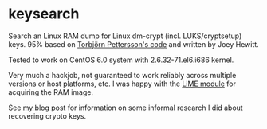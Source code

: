 keysearch
=========

Search an Linux RAM dump for Linux dm-crypt (incl. LUKS/cryptsetup) keys. 95% based on [Torbjörn Pettersson's code](http://events.ccc.de/camp/2007/Fahrplan/attachments/1300-Cryptokey_forensics_A.pdf) and written by Joey Hewitt.

Tested to work on CentOS 6.0 system with 2.6.32-71.el6.i686 kernel.

Very much a hackjob, not guaranteed to work reliably across multiple versions or host platforms, etc.  I was happy with the [LiME module](http://code.google.com/p/lime-forensics/) for acquiring the RAM image.

See [my blog post](http://blog.joeyhewitt.com/2012/12/cold-boot-android-phone/) for information on some informal research I did about recovering crypto keys.
